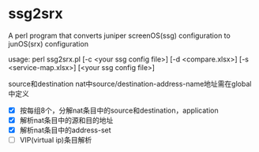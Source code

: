 # ssg2srx

A perl program that converts juniper screenOS(ssg) configuration to junOS(srx) configuration

usage:
perl ssg2srx.pl [-c \<your ssg config file\>] [-d \<compare.xlsx\>] [-s \<service-map.xlsx\>] [\<your ssg config file\>]

source和destination nat中source/destination-address-name地址需在global中定义

- [x] 按每组8个，分解nat条目中的source和destination，application
- [x] 解析nat条目中的源和目的地址
- [x] 解析nat条目中的address-set
- [ ] VIP(virtual ip)条目解析
